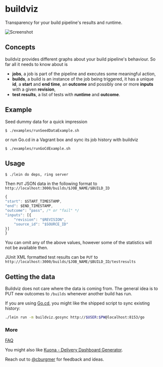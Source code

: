 # buildviz

Transparency for your build pipeline's results and runtime.

![Screenshot](https://github.com/cburgmer/buildviz/raw/master/examples/data/screenshot.png)

## Concepts

buildviz provides different graphs about your build pipeline's behaviour. So far all it needs to know about is

* **jobs**, a job is part of the pipeline and executes some meaningful action,
* **builds**, a build is an instance of the job being triggered, it has a unique **id**, a **start** and **end time**, an **outcome** and possibly one or more **inputs** with a given **revision**,
* **test results**, a list of tests with **runtime** and **outcome**.

## Example

Seed dummy data for a quick impression

    $ ./examples/runSeedDataExample.sh

or run Go.cd in a Vagrant box and sync its job history with buildviz

    $ ./examples/runGoCdExample.sh

## Usage

    $ ./lein do deps, ring server

Then `PUT` JSON data in the following format to `http://localhost:3000/builds/$JOB_NAME/$BUILD_ID`

```js
{
"start": $START_TIMESTAMP,
"end": $END_TIMESTAMP,
"outcome": "pass", /* or "fail" */
"inputs": [{
    "revision": "$REVISION",
    "source_id": "$SOURCE_ID"
}]
}
```

You can omit any of the above values, however some of the statistics will not be available then.

JUnit XML formatted test results can be `PUT` to `http://localhost:3000/builds/$JOB_NAME/$BUILD_ID/testresults`

## Getting the data

Buildviz does not care where the data is coming from. The general idea is to PUT new outcomes to `/builds` whenever another build has run.

If you are using [Go.cd](http://www.go.cd), you might like the shipped script to sync existing history:

```sh
./lein run -m buildviz.gosync http://$USER:$PW@localhost:8153/go
```

### More

[FAQ](https://github.com/cburgmer/buildviz/wiki)

You might also like [Kuona - Delivery Dashboard Generator](https://github.com/kuona/kuona).

Reach out to [@cburgmer](https://twitter.com/cburgmer) for feedback and ideas.
